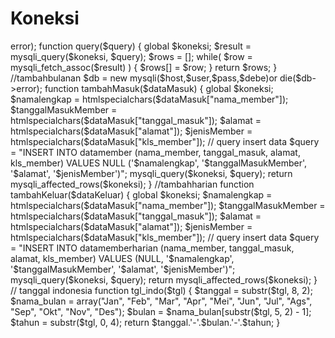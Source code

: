 # Koneksi
<?php
$host ="127.0.0.1";
$user ="root";
$pass ="";
$debe ="dbgym";

$db = new mysqli($host,$user,$pass,$debe)or die($db->error);

    function query($query) {
        global $koneksi;
        $result = mysqli_query($koneksi, $query);
        $rows = [];
        while( $row = mysqli_fetch_assoc($result) ) {
            $rows[] = $row;
        }
        return $rows;
    }
//tambahbulanan
$db = new mysqli($host,$user,$pass,$debe)or die($db->error);
function tambahMasuk($dataMasuk) {
        global $koneksi;
        $namalengkap = htmlspecialchars($dataMasuk["nama_member"]);
        $tanggalMasukMember = htmlspecialchars($dataMasuk["tanggal_masuk"]);
        $alamat = htmlspecialchars($dataMasuk["alamat"]);
        $jenisMember = htmlspecialchars($dataMasuk["kls_member"]);

        // query insert data
        $query = "INSERT INTO datamember (nama_member, tanggal_masuk, alamat, kls_member) VALUES NULL ('$namalengkap', '$tanggalMasukMember', '$alamat', '$jenisMember')";
        mysqli_query($koneksi, $query);            
        return mysqli_affected_rows($koneksi);
    }

    //tambahharian
    function tambahKeluar($dataKeluar) {
        global $koneksi;
        $namalengkap = htmlspecialchars($dataMasuk["nama_member"]);
        $tanggalMasukMember = htmlspecialchars($dataMasuk["tanggal_masuk"]);
        $alamat = htmlspecialchars($dataMasuk["alamat"]);
        $jenisMember = htmlspecialchars($dataMasuk["kls_member"]);

        // query insert data
        $query = "INSERT INTO datamemberharian (nama_member, tanggal_masuk, alamat, kls_member) VALUES (NULL, '$namalengkap', '$tanggalMasukMember', '$alamat', '$jenisMember')";
        mysqli_query($koneksi, $query);            
        
        return mysqli_affected_rows($koneksi);
    }

    // tanggal indonesia
    function tgl_indo($tgl) {
        $tanggal = substr($tgl, 8, 2);
        $nama_bulan = array("Jan", "Feb", "Mar", "Apr", "Mei", "Jun", "Jul", "Ags", "Sep", "Okt", "Nov", "Des");
        $bulan = $nama_bulan[substr($tgl, 5, 2) - 1];
        $tahun = substr($tgl, 0, 4);

        return $tanggal.'-'.$bulan.'-'.$tahun;
    }
